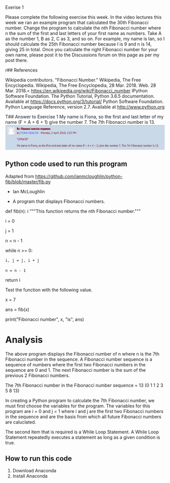  Exerise 1

Please complete the following exercise this week. In the video lectures this week we ran an example program that calculated the 30th Fibonacci number. Change the program to calculate the nth Fibonacci number where n the sum of the first and last letters of your first name as numbers. Take A as the number 1, B as 2, C as 3, and so on. For example, my name is Ian, so I should calculate the 25th Fibonacci number because I is 9 and n is 14, giving 25 in total. Once you calculate the right Fibonacci number for your own name, please post it to the Discussions forum on this page as per my post there.

r## References

Wikipedia contributors. "Fibonacci Number." Wikipedia, The Free Encyclopedia. Wikipedia, The Free Encyclopedia, 28 Mar. 2018. Web. 28 Mar. 2018.< https://en.wikipedia.org/wiki/Fibonacci_number
IPython Software Foundation. The Python Tutorial, Python 3.6.5 documentation. Available at https://docs.python.org/3/tutorial/
Python Software Foundation. Python Language Reference, version 2.7. Available at http://www.python.org

T## Answer to Exercise 1
My name is Fiona, so the first and last letter of my name (F + A = 6 + 1) give the number 7. The 7th Fibonacci number is 13. 
![A picture of forum](Forum.JPG)
## Python code used to run this program

Adapted from https://github.com/ianmcloughlin/python-fib/blob/master/fib.py

- Ian McLoughlin

- A program that displays Fibonacci numbers.

def fib(n):
i
  """This function returns the nth Fibonacci number."""

  i = 0

  j = 1

  n = n - 1



  while n >= 0:

    i, j = j, i + j

    n = n - 1

  

  return i



Test the function with the following value.

x = 7

ans = fib(x)

print("Fibonacci number", x, "is", ans)

# Analysis

The above program displays the Fibonacci number of n where n is the 7th Fibonacci number in the sequence. A Fibonacci number sequence is  a sequence of numbers where the first two Fibonacci numbers in the sequence are 0 and 1. The next Fibonacci number is the sum of the previous 2 Fibonacci numbers.

The 7th Fibonacci number in the Fibonacci number sequence = 13 (0 1 1 2 3 5 8 13)

In creating a Python program to calculate the 7th Fibonacci number, we must first choose the variables for the program. The variables for this program are i = 0 and j = 1 where i and j are the first two Fibonacci numbers in the sequence and are the basis from which all future Fibonacci numbers are caluclated.

The second item that is required is a While Loop Statement. A While Loop Statement repeatedly executes a statement as long as a given condition is true. 








## How to run this code
1. Download Anaconda
2. Install Anaconda
